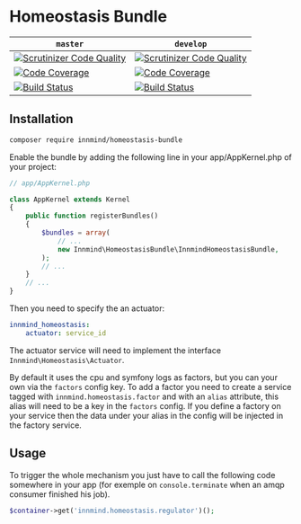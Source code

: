 # Homeostasis Bundle

 `master` | `develop` |
|----------|-----------|
| [![Scrutinizer Code Quality](https://scrutinizer-ci.com/g/Innmind/HomeostasisBundle/badges/quality-score.png?b=master)](https://scrutinizer-ci.com/g/Innmind/HomeostasisBundle/?branch=master) | [![Scrutinizer Code Quality](https://scrutinizer-ci.com/g/Innmind/HomeostasisBundle/badges/quality-score.png?b=develop)](https://scrutinizer-ci.com/g/Innmind/HomeostasisBundle/?branch=develop) |
| [![Code Coverage](https://scrutinizer-ci.com/g/Innmind/HomeostasisBundle/badges/coverage.png?b=master)](https://scrutinizer-ci.com/g/Innmind/HomeostasisBundle/?branch=master) | [![Code Coverage](https://scrutinizer-ci.com/g/Innmind/HomeostasisBundle/badges/coverage.png?b=develop)](https://scrutinizer-ci.com/g/Innmind/HomeostasisBundle/?branch=develop) |
| [![Build Status](https://scrutinizer-ci.com/g/Innmind/HomeostasisBundle/badges/build.png?b=master)](https://scrutinizer-ci.com/g/Innmind/HomeostasisBundle/build-status/master) | [![Build Status](https://scrutinizer-ci.com/g/Innmind/HomeostasisBundle/badges/build.png?b=develop)](https://scrutinizer-ci.com/g/Innmind/HomeostasisBundle/build-status/develop) |

## Installation

```sh
composer require innmind/homeostasis-bundle
```

Enable the bundle by adding the following line in your app/AppKernel.php of your project:

```php
// app/AppKernel.php

class AppKernel extends Kernel
{
    public function registerBundles()
    {
        $bundles = array(
            // ...
            new Innmind\HomeostasisBundle\InnmindHomeostasisBundle,
        );
        // ...
    }
    // ...
}
```

Then you need to specify the an actuator:

```yaml
innmind_homeostasis:
    actuator: service_id
```

The actuator service will need to implement the interface `Innmind\Homeostasis\Actuator`.

By default it uses the cpu and symfony logs as factors, but you can your own via the `factors` config key. To add a factor you need to create a service tagged with `innmind.homeostasis.factor` and with an `alias` attribute, this alias will need to be a key in the `factors` config. If you define a factory on your service then the data under your alias in the config will be injected in the factory service.

## Usage

To trigger the whole mechanism you just have to call the following code somewhere in your app (for exemple on `console.terminate` when an amqp consumer finished his job).

```php
$container->get('innmind.homeostasis.regulator')();
```
